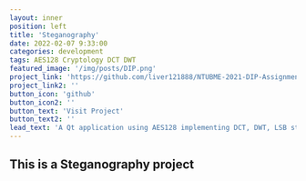 ```yaml
---
layout: inner
position: left
title: 'Steganography'
date: 2022-02-07 9:33:00
categories: development
tags: AES128 Cryptology DCT DWT
featured_image: '/img/posts/DIP.png'
project_link: 'https://github.com/liver121888/NTUBME-2021-DIP-Assignments/tree/master/b07611001_FP'
project_link2: ''
button_icon: 'github'
button_icon2: ''
button_text: 'Visit Project'
button_text2: ''
lead_text: 'A Qt application using AES128 implementing DCT, DWT, LSB steganography.'
---
```

## This is a Steganography project
